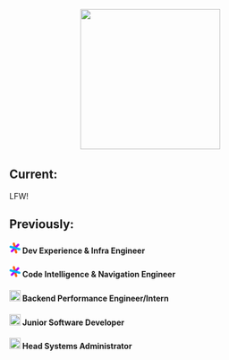 <p align="center">
  <img height=250 width=250 src="https://ca.slack-edge.com/T02FSM7DL-U018WMLUL3F-ecd515f45e03-512">
</p>

## Current:

LFW!

## Previously:

#### <a href="https://about.sourcegraph.com"><img width=20 height=20 src="sourcegraph.svg"></a> <span>Dev Experience & Infra Engineer</span><br/>
#### <a href="https://about.sourcegraph.com"><img width=20 height=20 src="sourcegraph.svg"></a> <span>Code Intelligence & Navigation Engineer</span><br/>
#### <a href="https://teamwork.com"><img width=20 height=20 src="https://avatars3.githubusercontent.com/u/4037476?s=200&v=4"></a> <span>Backend Performance Engineer/Intern</span><br/>
#### <a href="https://cloudcix.com"><img width=20 height=20 src="https://avatars0.githubusercontent.com/u/11174628?s=280&v=4"></a> <span>Junior Software Developer</span><br/>
#### <a href="https://netsoc.co/rk"><img width=20 height=20 src="https://github.com/UCCNetsoc/netsoc.co/blob/00f382cbb3324f7420e28b95783d53f5c759de74/public/android-chrome-192x192.png?raw=true"></a> <span>Head Systems Administrator</span>

